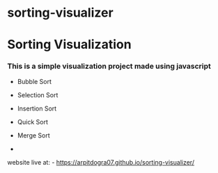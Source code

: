 # sorting-visualizer
 
# Sorting Visualization
### This is a simple visualization project made using javascript 
- Bubble Sort 
- Selection Sort
- Insertion Sort
- Quick Sort
- Merge Sort

- 
website live at: - https://arpitdogra07.github.io/sorting-visualizer/



